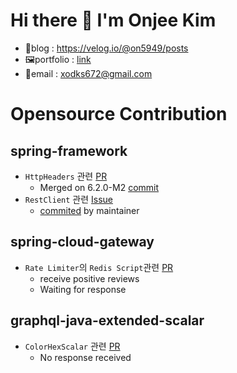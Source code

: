 # Hi there 👋 I'm Onjee Kim
- 📑blog : https://velog.io/@on5949/posts
- 🖼️portfolio :  [link](https://ubiquitous-scooter-826.notion.site/Onjee-Kim-6130bb159d1b4024a5a30b471bee89b1?pvs=4)
- 📨email :  xodks672@gmail.com

# Opensource Contribution
## spring-framework
- `HttpHeaders` 관련 [PR](https://github.com/spring-projects/spring-framework/pull/32660)
  - Merged on 6.2.0-M2 [commit](https://github.com/spring-projects/spring-framework/commit/ec055da7c3d939a867436821a1405835475a6393)
- `RestClient` 관련 [Issue](https://github.com/spring-projects/spring-framework/issues/32650)
  - [commited](https://github.com/spring-projects/spring-framework/commit/b3a45670f9b8b193a34c022b63cc2b587feae6ef) by maintainer
## spring-cloud-gateway
- `Rate Limiter`의 `Redis Script`관련 [PR](https://github.com/spring-cloud/spring-cloud-gateway/pull/3339)
  - receive positive reviews
  - Waiting for response
## graphql-java-extended-scalar
- `ColorHexScalar` 관련 [PR](https://github.com/graphql-java/graphql-java-extended-scalars/pull/122)
  - No response received
